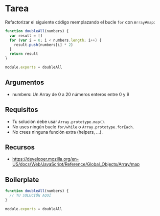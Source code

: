 # Tarea

Refactorizar el siguiente código reemplazando el bucle `for` con `Array#map`:

```js
function doubleAll(numbers) {
  var result = []
  for (var i = 0; i < numbers.length; i++) {
    result.push(numbers[i] * 2)
  }
  return result
}

module.exports = doubleAll
```

## Argumentos

* numbers: Un Array de 0 a 20 números enteros entre 0 y 9

## Requisitos

* Tu solución debe usar `Array.prototype.map()`.
* No uses ningún bucle `for/while` o `Array.prototype.forEach`.
* No crees ninguna función extra (helpers, ...).

## Recursos

* https://developer.mozilla.org/en-US/docs/Web/JavaScript/Reference/Global_Objects/Array/map

## Boilerplate

```js
function doubleAll(numbers) {
  // TU SOLUCIÓN AQUÍ
}

module.exports = doubleAll
```
